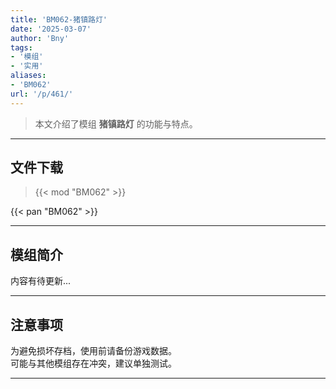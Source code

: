 ```yaml
---
title: 'BM062-猪镇路灯'
date: '2025-03-07'
author: 'Bny'
tags:
- '模组'
- '实用'
aliases:
- 'BM062'
url: '/p/461/'
---
```


> 本文介绍了模组 **猪镇路灯** 的功能与特点。

---

## 文件下载  

> {{< mod "BM062" >}}  

{{< pan "BM062" >}}  

---

## 模组简介

>  
内容有待更新...  

---

## 注意事项

>  
为避免损坏存档，使用前请备份游戏数据。  
可能与其他模组存在冲突，建议单独测试。  

---

